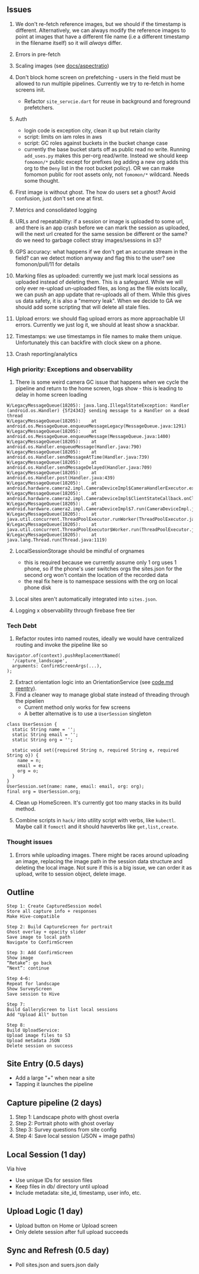 
## Issues 

1. We don't re-fetch reference images, but we should if the timestamp is different. Alternatively, we can always modify the reference images to point at images that have a different file name (i.e a different timestamp in the filename itself) so it will _always_ differ.

2. Errors in pre-fetch

3. Scaling images (see [docs/aspectratio](./aspectratio.md))

4. Don't block home screen on prefetching - users in the field must be allowed to run multiple pipelines. Currently we try to re-fetch in home screens init. 
	- Refactor `site_servcie.dart` for reuse in background and foreground prefetchers. 
5. Auth
	- login code is exception city, clean it up but retain clarity 
	- script: limits on iam roles in aws 
	- script: GC roles against buckets in the bucket change case  
	- currently the base bucket starts off as public read no write. Running
	  `add_uses.py` makes this per-org read/write. Instead we should keep
`fomomon/*` public except for prefixes (eg adding a new org adds this org to
the `Deny` list in the root bucket policy). OR we can make fomomon public for
root assets only, not `fomomon/*` wildcard. Needs some thought. 

6. First image is without ghost. The how do users set a ghost? Avoid confusion, just don't set one at first. 

7. Metrics and consolidated logging 

8. URLs and repeatability: if a session or image is uploaded to some url, and there is an app crash before we can mark the session as uploaded, will the next url created for the same session be different or the same? do we need to garbage collect stray images/sessions in s3? 

9. GPS accuracy: what happens if we don't get an accurate stream in the field? can we detect motion anyway and flag this to the user? see fomonon/pull/11 for details 

10. Marking files as uploaded: currently we just mark local sessions as uploaded instead of deleting them. This is a safeguard. While we will only ever re-upload un-uploaded files, as long as the file exists locally, we can push an app update that re-uploads all of them. While this gives us data safety, it is also a "memory leak". When we decide to GA we should add some scripting that will delete all stale files. 

11. Upload errors: we should flag upload errors as more approachable UI errors. Currently we just log it, we should at least show a snackbar. 

12. Timestamps: we use timestamps in file names to make them unique. Unfortunately this can backfire with clock skew on a phone. 

13. Crash reporting/analytics 

### High priority: Exceptions and observability 

1. There is some weird camera GC issue that happens when we cycle the pipeline and return to the home screen, logs show  - this is leading to delay in home screen loading 
```
W/LegacyMessageQueue(18205): java.lang.IllegalStateException: Handler (android.os.Handler) {5f24343} sending message to a Handler on a dead thread
W/LegacyMessageQueue(18205):    at android.os.MessageQueue.enqueueMessageLegacy(MessageQueue.java:1291)
W/LegacyMessageQueue(18205):    at android.os.MessageQueue.enqueueMessage(MessageQueue.java:1400)
W/LegacyMessageQueue(18205):    at android.os.Handler.enqueueMessage(Handler.java:790)
W/LegacyMessageQueue(18205):    at android.os.Handler.sendMessageAtTime(Handler.java:739)
W/LegacyMessageQueue(18205):    at android.os.Handler.sendMessageDelayed(Handler.java:709)
W/LegacyMessageQueue(18205):    at android.os.Handler.post(Handler.java:439)
W/LegacyMessageQueue(18205):    at android.hardware.camera2.impl.CameraDeviceImpl$CameraHandlerExecutor.execute(CameraDeviceImpl.java:2839)
W/LegacyMessageQueue(18205):    at android.hardware.camera2.impl.CameraDeviceImpl$ClientStateCallback.onClosed(CameraDeviceImpl.java:348)
W/LegacyMessageQueue(18205):    at android.hardware.camera2.impl.CameraDeviceImpl$7.run(CameraDeviceImpl.java:301)
W/LegacyMessageQueue(18205):    at java.util.concurrent.ThreadPoolExecutor.runWorker(ThreadPoolExecutor.java:1156)
W/LegacyMessageQueue(18205):    at java.util.concurrent.ThreadPoolExecutor$Worker.run(ThreadPoolExecutor.java:651)
W/LegacyMessageQueue(18205):    at java.lang.Thread.run(Thread.java:1119)
```

2. LocalSessionStorage should be mindful of orgnames 
	- this is required because we currently assume only 1 org uses 1
	  phone, so if the phone's user switches orgs the sites.json for
the second org won't contain the location of the recorded data 
	- the real fix here is to namespace sessions with the org on
	  local phone disk 


3. Local sites aren't automatically integrated into `sites.json`. 

4. Logging x observability through firebase free tier 

### Tech Debt

1. Refactor routes into named routes, ideally we would have centralized routing and invoke the pipeline like so
```
Navigator.of(context).pushReplacementNamed(
  '/capture_landscape',
  arguments: ConfirmScreenArgs(...),
);
```
2. Extract orientation logic into an OrientationService (see [code.md reentry](code.md)).
3. Find a cleaner way to manage global state instead of threading through the pipelien 
	- Current method only works for few screens
	- A better alternative is to use a `UserSession` singleton
```
class UserSession {
  static String name = '';
  static String email = '';
  static String org = '';

  static void set({required String n, required String e, required String o}) {
    name = n;
    email = e;
    org = o;
  }
}
UserSession.set(name: name, email: email, org: org);
final org = UserSession.org;
```
4. Clean up HomeScreen. It's currently got too many stacks in its build method. 

5. Combine scripts in `hack/` into utility script with verbs, like `kubectl`. Maybe call it `fomoctl` and it should haveverbs like `get,list,create`.

### Thought issues 

1. Errors while uploading images. There might be races around uploading an image, replacing the image path in the session data structure and deleting the local image. Not sure if this is a big issue, we can order it as upload, write to session object, delete image. 


## Outline
```
Step 1: Create CapturedSession model
Store all capture info + responses
Make Hive-compatible

Step 2: Build CaptureScreen for portrait
Ghost overlay + opacity slider
Save image to local path
Navigate to ConfirmScreen

Step 3: Add ConfirmScreen
Show image
“Retake”: go back
“Next”: continue

Step 4–6:
Repeat for landscape
Show SurveyScreen
Save session to Hive

Step 7:
Build GalleryScreen to list local sessions
Add "Upload All" button

Step 8:
Build UploadService:
Upload image files to S3
Upload metadata JSON
Delete session on success
```

## Site Entry (0.5 days)

* Add a large "+" when near a site 
* Tapping it launches the pipeline

## Capture pipeline (2 days)

1. Step 1: Landscape photo with ghost overla
2. Step 2: Portrait photo with ghost overlay
3. Step 3: Survey questions from site config
4. Step 4: Save local session (JSON + image paths)

## Local Session (1 day)

Via hive

* Use unique IDs for session files
* Keep files in db/ directory until upload
* Include metadata: site_id, timestamp, user info, etc.

## Upload Logic (1 day)

* Upload button on Home or Upload screen
* Only delete session after full upload succeeds

## Sync and Refresh (0.5 day)

* Poll sites.json and suers.json daily



